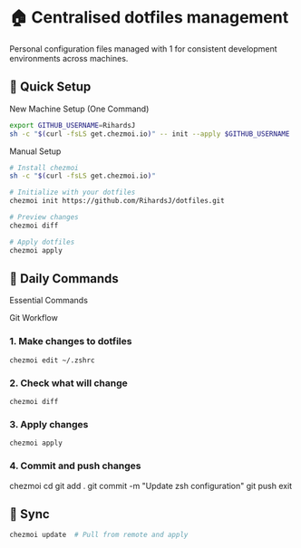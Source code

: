 # 🏠 Centralised dotfiles management
Personal configuration files managed with 1 for consistent development environments across machines.

## 🚀 Quick Setup
New Machine Setup (One Command)
```sh
export GITHUB_USERNAME=RihardsJ
sh -c "$(curl -fsLS get.chezmoi.io)" -- init --apply $GITHUB_USERNAME
```

Manual Setup
```sh
# Install chezmoi
sh -c "$(curl -fsLS get.chezmoi.io)"

# Initialize with your dotfiles
chezmoi init https://github.com/RihardsJ/dotfiles.git

# Preview changes
chezmoi diff

# Apply dotfiles
chezmoi apply
```

## 🔧 Daily Commands
Essential Commands


Git Workflow

### 1. Make changes to dotfiles
`chezmoi edit ~/.zshrc`

### 2. Check what will change
`chezmoi diff`

### 3. Apply changes
`chezmoi apply`

### 4. Commit and push changes
chezmoi cd
git add .
git commit -m "Update zsh configuration"
git push
exit


## 🔄 Sync

```sh
chezmoi update  # Pull from remote and apply
```
